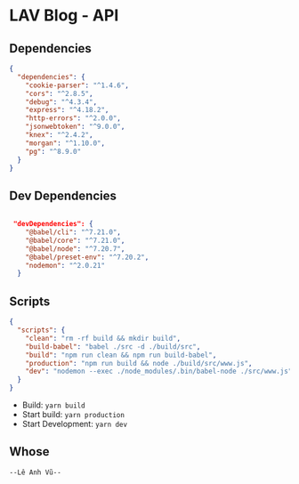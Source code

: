# LAV Blog - API

## Dependencies

```json
{
  "dependencies": {
    "cookie-parser": "^1.4.6",
    "cors": "^2.8.5",
    "debug": "^4.3.4",
    "express": "^4.18.2",
    "http-errors": "^2.0.0",
    "jsonwebtoken": "^9.0.0",
    "knex": "^2.4.2",
    "morgan": "^1.10.0",
    "pg": "^8.9.0"
  }
}
```

## Dev Dependencies

```json

 "devDependencies": {
    "@babel/cli": "^7.21.0",
    "@babel/core": "^7.21.0",
    "@babel/node": "^7.20.7",
    "@babel/preset-env": "^7.20.2",
    "nodemon": "^2.0.21"
  }

```

## Scripts

```json
{
  "scripts": {
    "clean": "rm -rf build && mkdir build",
    "build-babel": "babel ./src -d ./build/src",
    "build": "npm run clean && npm run build-babel",
    "production": "npm run build && node ./build/src/www.js",
    "dev": "nodemon --exec ./node_modules/.bin/babel-node ./src/www.js"
  }
}
```

- Build: `yarn build`
- Start build: `yarn production`
- Start Development: `yarn dev`

## Whose

```
--Lê Anh Vũ--
```
